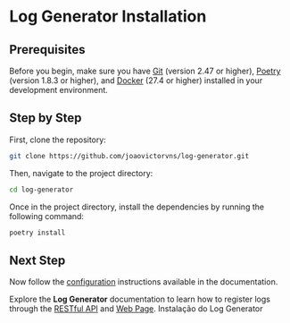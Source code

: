 # Log Generator Installation

## Prerequisites

Before you begin, make sure you have [Git](https://git-scm.com/) (version 2.47 or higher), [Poetry](https://python-poetry.org/) (version 1.8.3 or higher), and [Docker](https://www.docker.com/) (27.4 or higher) installed in your development environment.

## Step by Step

First, clone the repository:

```bash
git clone https://github.com/joaovictorvns/log-generator.git
```

Then, navigate to the project directory:

```bash
cd log-generator
```

Once in the project directory, install the dependencies by running the following command:

```bash
poetry install
```

## Next Step

Now follow the [configuration](configuration.md) instructions available in the documentation.

Explore the **Log Generator** documentation to learn how to register logs through the [RESTful API](how_to_use/restful_api.md) and [Web Page](how_to_use/web_page.md). Instalação do Log Generator
